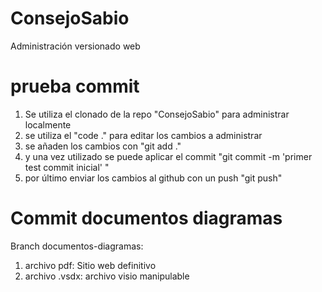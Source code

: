 # ConsejoSabio
Administración versionado web

# prueba commit
1. Se utiliza el clonado de la repo "ConsejoSabio" para administrar localmente
2. se utiliza el "code ." para editar los cambios a administrar
3. se añaden los cambios con "git add ."
4. y una vez utilizado se puede aplicar el commit "git commit -m 'primer test commit inicial' "
5. por último enviar los cambios al github con un push "git push"

# Commit documentos diagramas
Branch documentos-diagramas:
1. archivo pdf: Sitio web definitivo
2. archivo .vsdx: archivo visio manipulable
